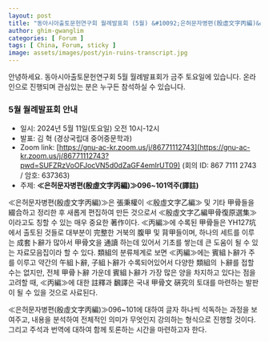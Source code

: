 ```yaml
---
layout: post
title: "동아시아출토문헌연구회 월례발표회 (5월) &#10092;은허문자병편(殷虛文字丙編)&#10093;096~101역주(譯註)"
author: ghim-gwanglim
categories: [ Forum ]
tags: [ China, Forum, sticky ]
image: assets/images/post/yin-ruins-transcript.jpg
---
```


안녕하세요. 동아시아출토문헌연구회 5월 월례발표회가 금주 토요일에 있습니다. 
온라인으로 진행되며 관심있는 분은 누구든 참석하실 수 있습니다. 

### 5월 월례발표회 안내
- 일시: 2024년 5월 11일(토요일) 오전 10시-12시
- 발표: 김  혁 (경상국립대 중어중문학과)
- Zoom link: [https://gnu-ac-kr.zoom.us/j/86771112743](https://gnu-ac-kr.zoom.us/j/86771112743?pwd=SUFZRzVoOFJocVN5d0dZaGF4emIrUT09) (회의 ID: 867 7111 2743 / 암호: 637363)
- 주제: __≪은허문자병편(殷虛文字丙編)≫096~101역주(譯註)__

≪은허문자병편(殷虛文字丙編)≫은 張秉權이 ≪殷虛文字乙編≫ 및 기타 甲骨들을 綴合하고 정리한 후 새롭게 편집하여 만든 것으로서 ≪殷虛文字乙編甲骨復原選集≫이라고도 칭할 수 있는 매우 중요한 著作이다. ≪丙編≫에 수록된 甲骨들은 YH127坑에서 출토된 것들로 대부분이 完整한 거북의 腹甲 및 背甲들이며, 하나의 세트를 이루는 成套卜辭가 많아서 甲骨文을 通讀 하는데 있어서 기초를 쌓는데 큰 도움이 될 수 있는 자료모음집이라 할 수 있다. 類組의 분류체계로 보면 ≪丙編≫에는 賓組卜辭가 주를 이루고 약간의 午組卜辭, 子組卜辭가 수록되어있어서 다양한 類組의 卜辭를 접할 수는 없지만, 전체 甲骨卜辭 가운데 賓組卜辭가 가장 많은 양을 차지하고 있다는 점을 고려할 때, ≪丙編≫에 대한 註釋과 飜譯은 국내 甲骨文 硏究의 토대를 마련하는 발판이 될 수 있을 것으로 사료된다.

≪은허문자병편(殷虛文字丙編)≫096~101에 대하여 글자 하나씩 석독하는 과정을 보여주고, 내용을 분석하여 전체적인 의미가 무엇인지 강의하는 형식으로 진행할 것이다. 그리고 주석과 번역에 대하여 함께 토론하는 시간을 마련하고자 한다.
